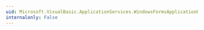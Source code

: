 ```yaml
---
uid: Microsoft.VisualBasic.ApplicationServices.WindowsFormsApplicationBase.IsSingleInstance
internalonly: False
---
```

